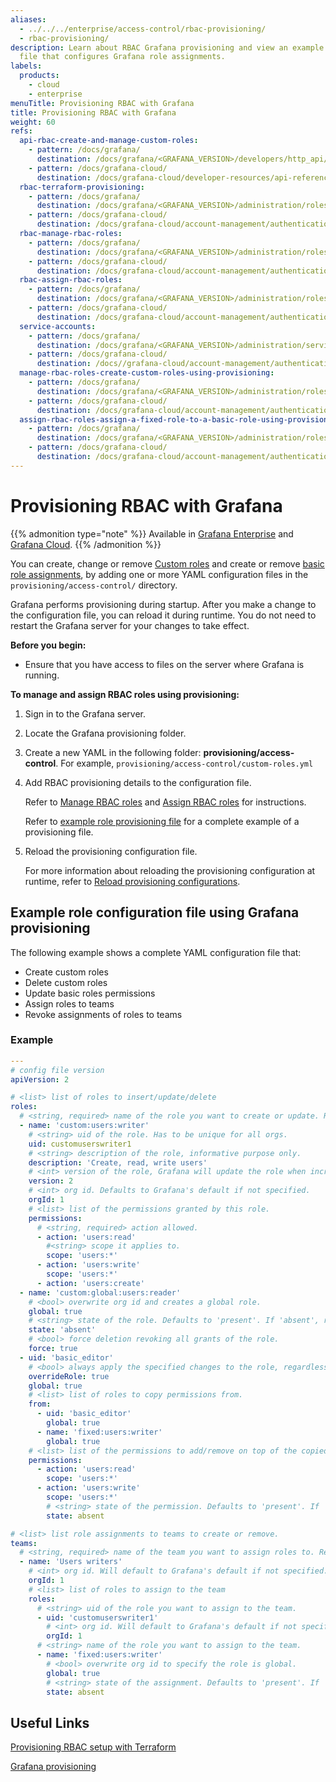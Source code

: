 ```yaml
---
aliases:
  - ../../../enterprise/access-control/rbac-provisioning/
  - rbac-provisioning/
description: Learn about RBAC Grafana provisioning and view an example YAML provisioning
  file that configures Grafana role assignments.
labels:
  products:
    - cloud
    - enterprise
menuTitle: Provisioning RBAC with Grafana
title: Provisioning RBAC with Grafana
weight: 60
refs:
  api-rbac-create-and-manage-custom-roles:
    - pattern: /docs/grafana/
      destination: /docs/grafana/<GRAFANA_VERSION>/developers/http_api/access_control/#create-and-manage-custom-roles
    - pattern: /docs/grafana-cloud/
      destination: /docs/grafana-cloud/developer-resources/api-reference/http-api/access_control/#create-and-manage-custom-roles
  rbac-terraform-provisioning:
    - pattern: /docs/grafana/
      destination: /docs/grafana/<GRAFANA_VERSION>/administration/roles-and-permissions/access-control/rbac-terraform-provisioning/
    - pattern: /docs/grafana-cloud/
      destination: /docs/grafana-cloud/account-management/authentication-and-permissions/access-control/rbac-terraform-provisioning/
  rbac-manage-rbac-roles:
    - pattern: /docs/grafana/
      destination: /docs/grafana/<GRAFANA_VERSION>/administration/roles-and-permissions/access-control/manage-rbac-roles/
    - pattern: /docs/grafana-cloud/
      destination: /docs/grafana-cloud/account-management/authentication-and-permissions/access-control/manage-rbac-roles/
  rbac-assign-rbac-roles:
    - pattern: /docs/grafana/
      destination: /docs/grafana/<GRAFANA_VERSION>/administration/roles-and-permissions/access-control/assign-rbac-roles/
    - pattern: /docs/grafana-cloud/
      destination: /docs/grafana-cloud/account-management/authentication-and-permissions/access-control/assign-rbac-roles/
  service-accounts:
    - pattern: /docs/grafana/
      destination: /docs/grafana/<GRAFANA_VERSION>/administration/service-accounts/
    - pattern: /docs/grafana-cloud/
      destination: /docs//grafana-cloud/account-management/authentication-and-permissions/service-accounts/
  manage-rbac-roles-create-custom-roles-using-provisioning:
    - pattern: /docs/grafana/
      destination: /docs/grafana/<GRAFANA_VERSION>/administration/roles-and-permissions/access-control/manage-rbac-roles/#create-custom-roles-using-provisioning
    - pattern: /docs/grafana-cloud/
      destination: /docs/grafana-cloud/account-management/authentication-and-permissions/access-control/manage-rbac-roles/#create-custom-roles-using-provisioning
  assign-rbac-roles-assign-a-fixed-role-to-a-basic-role-using-provisioning:
    - pattern: /docs/grafana/
      destination: /docs/grafana/<GRAFANA_VERSION>/administration/roles-and-permissions/access-control/assign-rbac-roles/#assign-a-fixed-role-to-a-basic-role-using-provisioning
    - pattern: /docs/grafana-cloud/
      destination: /docs/grafana-cloud/account-management/authentication-and-permissions/access-control/assign-rbac-roles/##assign-a-fixed-role-to-a-basic-role-using-provisioning
---
```


# Provisioning RBAC with Grafana

{{% admonition type="note" %}}
Available in [Grafana Enterprise](/docs/grafana/<GRAFANA_VERSION>/introduction/grafana-enterprise/) and [Grafana Cloud](/docs/grafana-cloud).
{{% /admonition %}}

You can create, change or remove [Custom roles](ref:manage-rbac-roles-create-custom-roles-using-provisioning) and create or remove [basic role assignments](ref:assign-rbac-roles-assign-a-fixed-role-to-a-basic-role-using-provisioning), by adding one or more YAML configuration files in the `provisioning/access-control/` directory.

Grafana performs provisioning during startup. After you make a change to the configuration file, you can reload it during runtime. You do not need to restart the Grafana server for your changes to take effect.

**Before you begin:**

- Ensure that you have access to files on the server where Grafana is running.

**To manage and assign RBAC roles using provisioning:**

1. Sign in to the Grafana server.

1. Locate the Grafana provisioning folder.

1. Create a new YAML in the following folder: **provisioning/access-control**. For example, `provisioning/access-control/custom-roles.yml`

1. Add RBAC provisioning details to the configuration file.

   Refer to [Manage RBAC roles](ref:rbac-manage-rbac-roles) and [Assign RBAC roles](ref:rbac-assign-rbac-roles) for instructions.

   Refer to [example role provisioning file](#example-role-configuration-file-using-grafana-provisioning) for a complete example of a provisioning file.

1. Reload the provisioning configuration file.

   For more information about reloading the provisioning configuration at runtime, refer to [Reload provisioning configurations](/docs/grafana/<GRAFANA_VERSION>/developers/http_api/admin/#reload-provisioning-configurations).

## Example role configuration file using Grafana provisioning

The following example shows a complete YAML configuration file that:

- Create custom roles
- Delete custom roles
- Update basic roles permissions
- Assign roles to teams
- Revoke assignments of roles to teams

### Example

```yaml
---
# config file version
apiVersion: 2

# <list> list of roles to insert/update/delete
roles:
  # <string, required> name of the role you want to create or update. Required.
  - name: 'custom:users:writer'
    # <string> uid of the role. Has to be unique for all orgs.
    uid: customuserswriter1
    # <string> description of the role, informative purpose only.
    description: 'Create, read, write users'
    # <int> version of the role, Grafana will update the role when increased.
    version: 2
    # <int> org id. Defaults to Grafana's default if not specified.
    orgId: 1
    # <list> list of the permissions granted by this role.
    permissions:
      # <string, required> action allowed.
      - action: 'users:read'
        #<string> scope it applies to.
        scope: 'users:*'
      - action: 'users:write'
        scope: 'users:*'
      - action: 'users:create'
  - name: 'custom:global:users:reader'
    # <bool> overwrite org id and creates a global role.
    global: true
    # <string> state of the role. Defaults to 'present'. If 'absent', role will be deleted.
    state: 'absent'
    # <bool> force deletion revoking all grants of the role.
    force: true
  - uid: 'basic_editor'
    # <bool> always apply the specified changes to the role, regardless of the role version in the database
    overrideRole: true
    global: true
    # <list> list of roles to copy permissions from.
    from:
      - uid: 'basic_editor'
        global: true
      - name: 'fixed:users:writer'
        global: true
    # <list> list of the permissions to add/remove on top of the copied ones.
    permissions:
      - action: 'users:read'
        scope: 'users:*'
      - action: 'users:write'
        scope: 'users:*'
        # <string> state of the permission. Defaults to 'present'. If 'absent', the permission will be removed.
        state: absent

# <list> list role assignments to teams to create or remove.
teams:
  # <string, required> name of the team you want to assign roles to. Required.
  - name: 'Users writers'
    # <int> org id. Will default to Grafana's default if not specified.
    orgId: 1
    # <list> list of roles to assign to the team
    roles:
      # <string> uid of the role you want to assign to the team.
      - uid: 'customuserswriter1'
        # <int> org id. Will default to Grafana's default if not specified.
        orgId: 1
      # <string> name of the role you want to assign to the team.
      - name: 'fixed:users:writer'
        # <bool> overwrite org id to specify the role is global.
        global: true
        # <string> state of the assignment. Defaults to 'present'. If 'absent', the assignment will be revoked.
        state: absent
```

## Useful Links

[Provisioning RBAC setup with Terraform](ref:rbac-terraform-provisioning)

[Grafana provisioning](https://grafana.com/docs/grafana/latest/administration/provisioning/)
